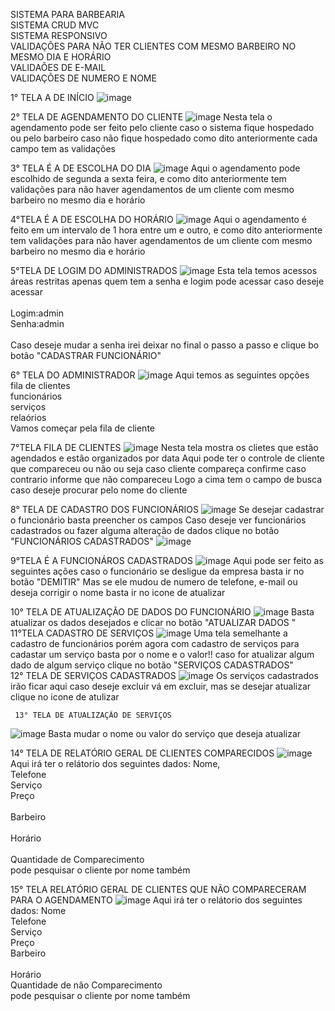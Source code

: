  SISTEMA PARA BARBEARIA <br>
 SISTEMA CRUD MVC <br>
 SISTEMA RESPONSIVO <br>
 VALIDAÇÕES PARA NÃO TER CLIENTES COM MESMO BARBEIRO  NO MESMO DIA E HORÁRIO<br>
 VALIDAÕES DE E-MAIL<br>
 VALIDAÇÕES DE NUMERO E NOME<br>  

 1° TELA A DE INÍCIO
![image](https://user-images.githubusercontent.com/55327081/205525628-e6595cba-6456-4a33-809c-adc82a7c20ae.png)

 2° TELA DE AGENDAMENTO DO CLIENTE 
 ![image](https://user-images.githubusercontent.com/55327081/205525791-618b9487-0fde-4e44-864a-097a81bd48bd.png)
 Nesta tela o agendamento pode ser feito pelo cliente  caso o sistema  fique hospedado ou pelo barbeiro caso não fique hospedado
 como dito anteriormente cada campo tem as validações 

3° TELA É A DE ESCOLHA DO DIA 
![image](https://user-images.githubusercontent.com/55327081/205526026-204adbe7-7ae8-4946-94ce-b32754668779.png)
 Aqui o agendamento pode  escolhido de segunda a sexta feira, e como dito anteriormente tem validações 
 para não haver agendamentos de um cliente com mesmo  barbeiro no mesmo dia e horário 
 
 4°TELA É A DE ESCOLHA DO HORÁRIO
 ![image](https://user-images.githubusercontent.com/55327081/205526212-d8b08359-316c-48b6-9f01-b33ef2e67a6e.png)
 Aqui o agendamento é feito em um intervalo de 1 hora entre um e outro, e como dito anteriormente tem validações 
 para não haver agendamentos de um cliente com mesmo  barbeiro no mesmo dia e horário 

  5°TELA DE LOGIM DO ADMINISTRADOS
  ![image](https://user-images.githubusercontent.com/55327081/205526354-61865714-0cbf-4c7b-85ad-dbee006b1603.png)
  Esta tela temos acessos áreas restritas apenas quem tem a senha e logim pode  acessar
  caso deseje acessar<br>
  <BR>
  Logim:admin<br>
  Senha:admin<br>
  <br>
  Caso deseje mudar a senha irei deixar no final o passo a passo   e clique bo botão  "CADASTRAR FUNCIONÁRIO"
 
 6° TELA DO ADMINISTRADOR
 ![image](https://user-images.githubusercontent.com/55327081/205526776-141cf471-659a-42cd-9c90-5902f9755c28.png)
 Aqui temos as seguintes opções<br> 
 fila de clientes<br>
 funcionários<br>
 serviços<br>
 relaórios<br>
 Vamos começar pela fila de cliente
 
 7°TELA FILA DE CLIENTES 
 ![image](https://user-images.githubusercontent.com/55327081/205526990-df0468b3-d86e-42e8-8bae-87fb4e83744a.png)
  Nesta tela mostra os clietes que estão agendados e estão organizados por data 
  Aqui pode ter o controle de cliente que compareceu ou não ou seja caso cliente compareça confirme  caso contrario informe que não compareceu
  Logo a cima tem o campo de busca caso deseje procurar  pelo nome do cliente 
 
   8° TELA  DE CADASTRO DOS FUNCIONÁRIOS 
   ![image](https://user-images.githubusercontent.com/55327081/205527293-d918e994-d61b-4284-b116-8f5f1aa74ca7.png)
   Se desejar cadastrar o funcionário basta preencher os campos
   Caso deseje ver funcionários cadastrados ou fazer alguma alteração de dados clique no botão "FUNCIONÁRIOS CADASTRADOS"
   ![image](https://user-images.githubusercontent.com/55327081/205527659-d88be958-eb0d-4566-94fa-16ffce1bc392.png)

   9°TELA É A FUNCIONÁROS CADASTRADOS 
   ![image](https://user-images.githubusercontent.com/55327081/205527730-cb000a26-1fed-4753-af7a-892241ac6dc1.png)
   Aqui pode ser feito as seguintes ações caso o funcionário se desligue da empresa basta ir no botão "DEMITIR"
   Mas se ele mudou de numero de telefone, e-mail ou deseja corrigir o nome basta ir no icone de atualizar
   
   10° TELA DE ATUALIZAÇÃO DE DADOS DO FUNCIONÁRIO 
    ![image](https://user-images.githubusercontent.com/55327081/205527884-da16d2b5-5b94-4236-afe6-1a6ba10a2a1b.png)
     Basta atualizar os dados desejados e clicar no botão  "ATUALIZAR DADOS "<br>
       11°TELA  CADASTRO DE SERVIÇOS 
     ![image](https://user-images.githubusercontent.com/55327081/205528062-4ccca383-fe78-4005-acc8-93e4d54a3e2a.png)
      Uma tela semelhante a cadastro de funcionários porém agora com cadastro de serviços 
      para cadastar um serviço basta por o nome e o valor!! caso  for atualizar algum dado de algum serviço clique no botão "SERVIÇOS CADASTRADOS"
      <br>
     12° TELA DE SERVIÇOS CADASTRADOS 
     ![image](https://user-images.githubusercontent.com/55327081/205528206-25106ad2-fe1c-4a3d-b34f-882e026ee970.png)
     Os serviços cadastrados irão ficar aqui caso deseje excluir vá em excluir, mas se desejar atualizar clique no icone de atulizar
           <br>

     13° TELA DE ATUALIZAÇÃO DE SERVIÇOS 
![image](https://user-images.githubusercontent.com/55327081/205528288-0678e72e-2495-468c-aa5c-5167e14cefb0.png)
Basta mudar o nome ou valor do serviço  que deseja atualizar

14° TELA DE RELATÓRIO GERAL DE CLIENTES COMPARECIDOS 
![image](https://user-images.githubusercontent.com/55327081/205528404-01f355be-c1ec-48bc-acb2-9a1be46fb171.png)
Aqui irá ter o relátorio dos seguintes dados:
Nome, <br>
Telefone <br> 
Serviço <br> 
Preço <br>	
Barbeiro <br>	
Horário <br>	
Quantidade de Comparecimento <br>
pode pesquisar o cliente por nome também 
 
 15° TELA RELATÓRIO GERAL DE CLIENTES QUE NÃO COMPARECERAM  PARA O AGENDAMENTO 
![image](https://user-images.githubusercontent.com/55327081/205528658-1c4ac3b7-a7fe-41e6-87e0-4accce50598d.png)
Aqui irá ter o relátorio dos seguintes dados:
Nome <br>
Telefone <br> 
Serviço <br>
Preço <br>
Barbeiro <br>	
Horário	<br>
Quantidade de não Comparecimento<br>
pode pesquisar o cliente por nome também  
